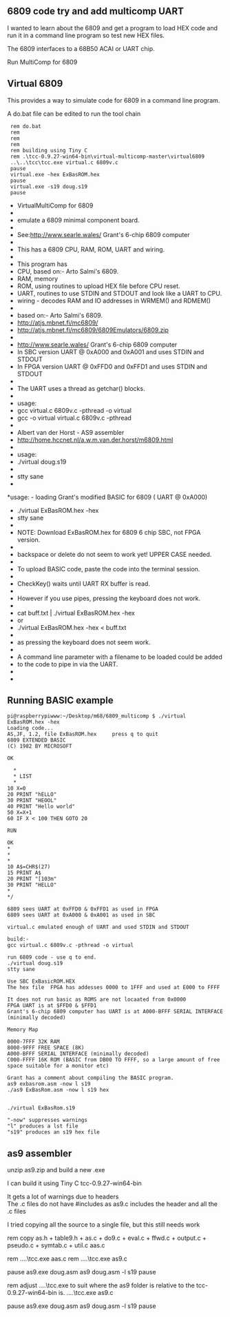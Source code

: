 ## 6809 code try and add multicomp UART

I wanted to learn about the 6809 and get a program to load HEX code
and run it in a command line program so test new HEX files.

The 6809 interfaces to a 68B50 ACAI or UART chip.

Run MultiComp for 6809 

## Virtual 6809 

This provides a way to simulate code for 6809 in a command line program.

A do.bat file can be edited to run the tool chain
```
 rem do.bat
 rem
 rem
 rem
 rem building using Tiny C 
 rem .\tcc-0.9.27-win64-bin\virtual-multicomp-master\virtual6809
 ..\..\tcc\tcc.exe virtual.c 6809v.c
 pause
 virtual.exe -hex ExBasROM.hex
 pause
 virtual.exe -s19 doug.s19
 pause
```

 * VirtualMultiComp for 6809
 * 
 * emulate a 6809 minimal component board.
 * 
 * See:http://www.searle.wales/ Grant's 6-chip 6809 computer
 * 
 * This has a 6809 CPU, RAM, ROM, UART and wiring.
 * 
 * This program has 
 * 	CPU, based on:- Arto Salmi's 6809.
 * 	RAM, memory
 * 	ROM, using routines to upload HEX file before CPU reset.
 *  UART, routines to use STDIN and STDOUT and look like a UART to CPU.	
 *  wiring - decodes RAM and IO addresses in WRMEM() and RDMEM()
 *
 * based on:- Arto Salmi's 6809.
 * http://atjs.mbnet.fi/mc6809/		
 * http://atjs.mbnet.fi/mc6809/6809Emulators/6809.zip
 * 
 * http://www.searle.wales/ Grant's 6-chip 6809 computer
 * In SBC  version UART @ 0xA000 and 0xA001 and uses STDIN and STDOUT
 * In FPGA version UART @ 0xFFD0 and 0xFFD1 and uses STDIN and STDOUT
 * 
 * The UART uses a thread as getchar() blocks.
 * 
 * usage: 
 * gcc virtual.c 6809v.c -pthread -o virtual
 * gcc -o virtual virtual.c 6809v.c -pthread 
 *
 * Albert van der Horst - AS9 assembler
 * http://home.hccnet.nl/a.w.m.van.der.horst/m6809.html
 * 
 * usage:
 * ./virtual doug.s19
 * 
 * stty sane
 * 
 *usage: - loading Grant's modified BASIC for 6809 ( UART @ 0xA000)
 * ./virtual ExBasROM.hex -hex
 * stty sane
 * 
 * NOTE: Download ExBasROM.hex for 6809 6 chip SBC, not FPGA version.
 * 
 * backspace or delete do not seem to work yet! UPPER CASE needed.
 * 
 * To upload BASIC code, paste the code into the terminal session.
 * 
 * CheckKey() waits until UART RX buffer is read.
 * 
 * However if you use pipes, pressing the keyboard does not work.
 *
 * cat buff.txt | ./virtual ExBasROM.hex -hex 
 * or
 *  ./virtual ExBasROM.hex -hex < buff.txt
 * 
 * as pressing the keyboard does not seem work.
 *  
 * A command line parameter with a filename to be loaded could be added
 * to the code to pipe in via the UART.
 * 
 * 

## Running BASIC example

```
pi@raspberrypiwww:~/Desktop/m68/6809_multicomp $ ./virtual ExBasROM.hex -hex
Loading code...
AS,JF, 1.2, file ExBasROM.hex     press q to quit 
6809 EXTENDED BASIC
(C) 1982 BY MICROSOFT

OK

  * 
  * LIST
  * 
10 X=0
20 PRINT "hELLO"
30 PRINT "HEOOL"
40 PRINT "Hello world"
50 X=X+1
60 IF X < 100 THEN GOTO 20
 
RUN 

OK
* 
* 
*  
10 A$=CHR$(27)
15 PRINT A$
20 PRINT "[103m"
30 PRINT "HELLO"
* 
*/
```

```
6809 sees UART at 0xFFD0 & 0xFFD1 as used in FPGA
6809 sees UART at 0xA000 & 0xA001 as used in SBC

virtual.c emulated enough of UART and used STDIN and STDOUT

build:-
gcc virtual.c 6809v.c -pthread -o virtual

run 6809 code - use q to end. 
./virtual doug.s19
stty sane

Use SBC ExBasicROM.HEX 
The hex file  FPGA has addesses 0000 to 1FFF and used at E000 to FFFF 

It does not run basic as ROMS are not locaated from 0x0000
FPGA UART is at $FFD0 & $FFD1
Grant's 6-chip 6809 computer has UART is at A000-BFFF SERIAL INTERFACE (minimally decoded)

Memory Map

0000-7FFF 32K RAM
8000-9FFF FREE SPACE (8K)
A000-BFFF SERIAL INTERFACE (minimally decoded)
C000-FFFF 16K ROM (BASIC from DB00 TO FFFF, so a large amount of free space suitable for a monitor etc)

Grant has a comment about compiling the BASIC program.
as9 exbasrom.asm -now l s19
./as9 ExBasRom.asm -now l s19 hex


./virtual ExBasRom.s19 

"-now" suppresses warnings
"l" produces a lst file
"s19" produces an s19 hex file

```

## as9 assembler

unzip as9.zip and build a new .exe

I can build it using Tiny C tcc-0.9.27-win64-bin  

It gets a lot of warnings due to headers  
The .c files do not have #includes as as9.c includes the header and all the .c files

I tried copying all the source to a single file, but this still needs work 

rem copy  as.h + table9.h + as.c + do9.c + eval.c + ffwd.c + output.c + pseudo.c + symtab.c + util.c aas.c

rem ..\..\tcc.exe  aas.c 
rem ..\..\tcc.exe  as9.c 

pause
as9.exe doug.asm
as9 doug.asm -l s19
pause


rem adjust ..\..\tcc.exe to suit where the as9 folder is relative to the tcc-0.9.27-win64-bin is.
..\..\tcc.exe  as9.c 

pause
as9.exe doug.asm
as9 doug.asm -l s19
pause

